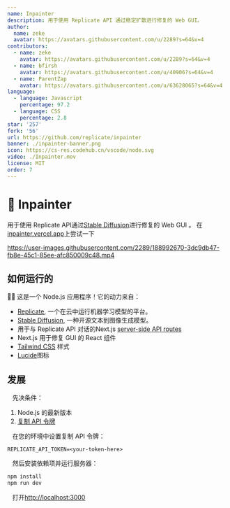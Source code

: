 ```yaml
---
name: Inpainter
description: 用于使用 Replicate API 通过稳定扩散进行修复的 Web GUI。
author:
  name: zeke
  avatar: https://avatars.githubusercontent.com/u/2289?s=64&v=4
contributors:
  - name: zeke
    avatar: https://avatars.githubusercontent.com/u/2289?s=64&v=4
  - name: bfirsh
    avatar: https://avatars.githubusercontent.com/u/40906?s=64&v=4
  - name: ParentZap
    avatar: https://avatars.githubusercontent.com/u/63628065?s=64&v=4
language:
  - language: Javascript
    percentage: 97.2
  - language: CSS
    percentage: 2.8
star: '257'
fork: '56'
url: https://github.com/replicate/inpainter
banner: ./inpainter-banner.png
icon: https://cs-res.codehub.cn/vscode/node.svg
video: ./Inpainter.mov
license: MIT
order: 7
---
```


# 🎨 Inpainter

用于使用 Replicate API通过[Stable Diffusion](https://replicate.com/stability-ai/stable-diffusion)进行修复的 Web GUI 。
在[inpainter.vercel.app](https://inpainter.vercel.app/)上尝试一下

https://user-images.githubusercontent.com/2289/188992670-3dc9db47-fb8e-45c1-85ee-afc850009c48.mp4

## 如何运行的

🐢🚀 这是一个 Node.js 应用程序！它的动力来自：

- [Replicate](https://replicate.com/), 一个在云中运行机器学习模型的平台。
- [Stable Diffusion](https://replicate.com/stability-ai/stable-diffusion), 一种开源文本到图像生成模型。
- 用于与 Replicate API 对话的Next.js [server-side API routes](pages/api) 
- Next.js 用于修复 GUI 的 React 组件
- [Tailwind CSS](https://tailwindcss.com/) 样式
- [Lucide](https://lucide.dev/)图标

## 发展

&nbsp; &nbsp;先决条件：


1. Node.js 的最新版本
2. [复制 API 令牌](https://replicate.com/account)


&nbsp; &nbsp;在您的环境中设置复制 API 令牌：
```
REPLICATE_API_TOKEN=<your-token-here>
```

&nbsp; &nbsp;然后安装依赖项并运行服务器：
```sh
npm install
npm run dev
```

&nbsp; &nbsp;打开[http://localhost:3000](http://localhost:3000)

